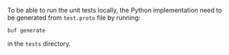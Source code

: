 To be able to run the unit tests locally, the Python implementation
need to be generated from `test.proto` file by running:

```
buf generate
```
in the `tests` directory.